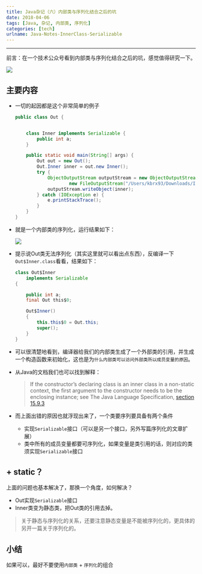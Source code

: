 ```yaml
---
title: Java杂记（六）内部类与序列化结合之后的坑
date: 2018-04-06
tags: [Java, 杂记, 内部类, 序列化]
categories: [tech]
urlname: Java-Notes-InnerClass-Serializable
---
```

***

前言：在一个技术公众号看到内部类与序列化结合之后的坑，感觉值得研究一下。

![](https://image-1251774567.cosgz.myqcloud.com/blog/2018-04-06-pawel-durczok-257319-unsplash_gaitubao_com_1981x1321%20-1-.jpg)

<!--more-->

## 主要内容

-   一切的起因都是这个非常简单的例子

    ```java
    public class Out {
    
    
        class Inner implements Serializable {
            public int a;
        }
    
        public static void main(String[] args) {
            Out out = new Out();
            Out.Inner inner = out.new Inner();
            try {
                ObjectOutputStream outputStream = new ObjectOutputStream(
                        new FileOutputStream("/Users/kbrx93/Downloads/Inner.ser"));
                outputStream.writeObject(inner);
            } catch (IOException e) {
                e.printStackTrace();
            }
        }
    }
    ```

-   就是一个内部类的序列化，运行结果如下：
    
    ![](https://image-1251774567.cosgz.myqcloud.com/blog/2018-04-06-151824.jpg)

-   提示说Out类无法序列化（其实这里就可以看出点东西），反编译一下`Out$Inner.class`看看，结果如下：

    ```java
    class Out$Inner
        implements Serializable
    {
    
        public int a;
        final Out this$0;
    
        Out$Inner()
        {
            this.this$0 = Out.this;
            super();
        }
    }
    
    ```

-   可以很清楚地看到，编译器给我们的内部类生成了一个外部类的引用，并生成一个构造函数来初始化，这也是为`什么内部类可以访问外部类所以成员变量的原因`。

-   从Java的文档我们也可以找到解释：
    
    >   If the constructor’s declaring class is an inner class in a non-static context, the first argument to the constructor needs to be the enclosing instance; see The Java Language Specification, [section 15.9.3](https://docs.oracle.com/javase/specs/jls/se7/html/jls-15.html)

-   而上面出错的原因也就浮现出来了，一个类要序列要具备有两个条件

    -   实现`Serializable`接口（可以是另一个接口，另外写篇序列化的文章扩展）
    -   类中所有的成员变量都要可序列化，如果变量是类引用的话，则对应的类须实现`Serializable`接口

## + static？

上面的问题也基本解决了，那换一个角度，如何解决？

-   Out实现`Serializable`接口
-   Inner类变为静态类，把Out类的引用去掉。

>   关于静态与序列化的关系，还要注意静态变量是不能被序列化的，更具体的另开一篇关于序列化的。

## 小结

如果可以，最好不要使用`内部类` + `序列化`的组合


